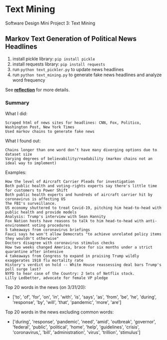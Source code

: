 # Text Mining
Software Design Mini Project 3: Text Mining

## Markov Text Generation of Political News Headlines

1. install pickle library: `pip install pickle`
2. install requests library: `pip install requests`
3. run `python text_pickler.py` to update news headlines
4. run `python text_mining.py` to generate fake news headlines and analyze word frequency

See **[reflection](reflection.md)** for more details.

### Summary
What I did:

    Scraped html of news sites for headlines: CNN, Fox, Politico, Washington Post, New York Times
    Used markov chains to generate fake news

What I found out:

    Chains longer than one word don’t have many diverging options due to dataset size
    Varying degrees of believability/readability (markov chains not an ideal way to implement)

Examples:

    How the level of Aircraft Carrier Pleads for investigation
    Both public health and voting-rights experts say there's little time for customers to Power Shift
    Both public health experts and hundreds of aircraft carrier hit by coronavirus is affecting US
    The FBI's surveillance.
    US economy shuttered to treat Covid-19, pitching him head-to-head with public health and provide models
    Analysis: Trump's interview with Sean Hannity
    Fox Nation hosts have reasons to talk to him head-to-head with anti-environment voting procedures
    5 takeaways from coronavirus briefings
    Fauci says he won't allow Democrats "to achieve unrelated policy items they wouldn't otherwise"
    Doctors disagree with coronavirus stimulus checks
    How two weeks changed America, brace for six months under a strict quarantine after intensive
    4 takeaways from Congress to expand in praising Trump wildly exaggerates 1918 flu mortality rate
    History's verdict on hold -- White House reassessing deal bars Trump's poll surge last?
    NYPD to hear case of the Country: 2 Sets of Netflix stock.
    Lilly Ledbetter, advocate for female VP pledge

Top 20 words in the news (on 3/31/20):
* ['to', 'of', 'for', 'on', 'in', 'with', 'is', 'says', 'as', 'from', 'be', 'he', 'during', 'response', 'by', 'will', 'that', 'pandemic', 'more', 'are']

Top 20 words in the news excluding common words:
* ['during', 'response', 'pandemic', 'need', 'amid', 'outbreak', 'governor', 'federal', 'public', 'political', 'home', 'help', 'guidelines', 'crisis', 'coronavirus,', 'bill', 'administration', 'virus', 'trillion', 'stimulus']
